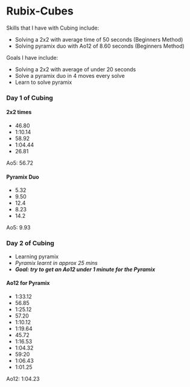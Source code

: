 # Rubix-Cubes
Skills that I have with Cubing include:
- Solving a 2x2 with average time of 50 seconds (Beginners Method)
- Solving pyramix duo with Ao12 of 8.60 seconds (Beginners Method)
  
 Goals I have include:
 - Solving a 2x2 with average of under 20 seconds
 - Solve a pyramix duo in 4 moves every solve
 - Learn to solve pyramix
 
 ### Day 1 of Cubing
 #### 2x2 times
 - 46.80
 - 1:10.14
 - 58.92
 - 1:04.44
 - 26.81
  <enter>
  Ao5: 56.72

 #### Pyramix Duo
 - 5.32
 - 9.50
 - 12.4
 - 8.23
 - 14.2
  <enter>
 Ao5: 9.93
  <enter>
    
 ### Day 2 of Cubing
 - Learning pyramix 
 - *Pyramix learnt in approx 25 mins*
 - ***Goal: try to get an Ao12 under 1 minute for the Pyramix***
    
 #### Ao12 for Pyramix
 - 1:33.12
 - 56.85
 - 1:25.12
 - 57.20
 - 1:10.12
 - 1:19.64
 - 45.72
 - 1:16.53
 - 1:04.32
 - 59:20 
 - 1:06.43
 - 1:01.25
 <enter>
 Ao12: 1:04.23
 
 
 
 
